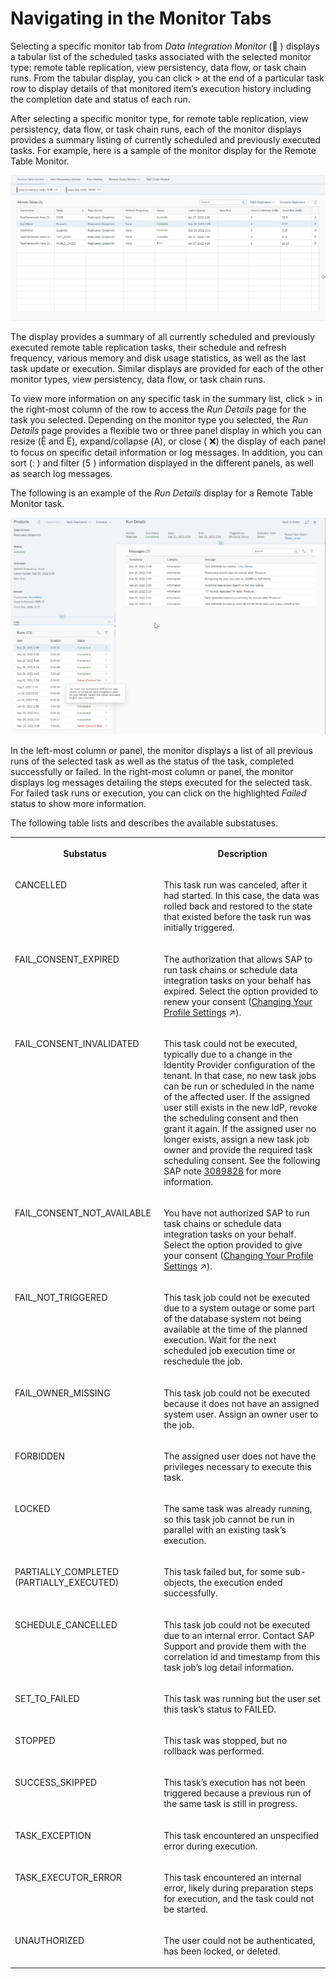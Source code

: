 <!-- loio5d4af7620a214872a4dc5286f5e9e997 -->

<link rel="stylesheet" type="text/css" href="../css/sap-icons.css"/>

# Navigating in the Monitor Tabs

Selecting a specific monitor tab from *Data Integration Monitor* \(<span class="FPA-icons"></span> \) displays a tabular list of the scheduled tasks associated with the selected monitor type: remote table replication, view persistency, data flow, or task chain runs. From the tabular display, you can click \> at the end of a particular task row to display details of that monitored item’s execution history including the completion date and status of each run.

After selecting a specific monitor type, for remote table replication, view persistency, data flow, or task chain runs, each of the monitor displays provides a summary listing of currently scheduled and previously executed tasks. For example, here is a sample of the monitor display for the Remote Table Monitor.

 ![](images/monitor_summary_page_2560817.png) 

The display provides a summary of all currently scheduled and previously executed remote table replication tasks, their schedule and refresh frequency, various memory and disk usage statistics, as well as the last task update or execution. Similar displays are provided for each of the other monitor types, view persistency, data flow, or task chain runs.

To view more information on any specific task in the summary list, click \> in the right-most column of the row to access the *Run Details* page for the task you selected. Depending on the monitor type you selected, the *Run Details* page provides a flexible two or three panel display in which you can resize \(<span class="SAP-icons"></span> and <span class="SAP-icons"></span>\), expand/collapse \(<span class="SAP-icons"></span>\), or close \( :x:\) the display of each panel to focus on specific detail information or log messages. In addition, you can sort \(<span class="SAP-icons"></span> \) and filter \(<span class="SAP-icons"></span> \) information displayed in the different panels, as well as search log messages.

The following is an example of the *Run Details* display for a Remote Table Monitor task.

 ![](images/monitor_run_detail_c63f557.png) 

In the left-most column or panel, the monitor displays a list of all previous runs of the selected task as well as the status of the task, completed successfully or failed. In the right-most column or panel, the monitor displays log messages detailing the steps executed for the selected task. For failed task runs or execution, you can click on the highlighted *Failed* status to show more information.

The following table lists and describes the available substatuses.


<table>
<tr>
<th valign="top">

Substatus



</th>
<th valign="top">

Description



</th>
</tr>
<tr>
<td valign="top">

CANCELLED



</td>
<td valign="top">

This task run was canceled, after it had started. In this case, the data was rolled back and restored to the state that existed before the task run was initially triggered.



</td>
</tr>
<tr>
<td valign="top">

FAIL\_CONSENT\_EXPIRED



</td>
<td valign="top">

The authorization that allows SAP to run task chains or schedule data integration tasks on your behalf has expired. Select the option provided to renew your consent \([Changing Your Profile Settings](https://help.sap.com/viewer/d4f3c5a0bb074d09ae9b42b2b9bd7a08/cloud/en-US/1084796d09464e78870f32cab8584dfc.html "A user profile resembles a business card and consists of standard user data, such as your name and email address. The profile also includes user preferences as well as data privacy and task scheduling consent options.") :arrow_upper_right:\).



</td>
</tr>
<tr>
<td valign="top">

FAIL\_CONSENT\_INVALIDATED



</td>
<td valign="top">

This task could not be executed, typically due to a change in the Identity Provider configuration of the tenant. In that case, no new task jobs can be run or scheduled in the name of the affected user. If the assigned user still exists in the new IdP, revoke the scheduling consent and then grant it again. If the assigned user no longer exists, assign a new task job owner and provide the required task scheduling consent. See the following SAP note [3089828](https://launchpad.support.sap.com/#/notes/3089828) for more information.



</td>
</tr>
<tr>
<td valign="top">

FAIL\_CONSENT\_NOT\_AVAILABLE



</td>
<td valign="top">

You have not authorized SAP to run task chains or schedule data integration tasks on your behalf. Select the option provided to give your consent \([Changing Your Profile Settings](https://help.sap.com/viewer/d4f3c5a0bb074d09ae9b42b2b9bd7a08/cloud/en-US/1084796d09464e78870f32cab8584dfc.html "A user profile resembles a business card and consists of standard user data, such as your name and email address. The profile also includes user preferences as well as data privacy and task scheduling consent options.") :arrow_upper_right:\).



</td>
</tr>
<tr>
<td valign="top">

FAIL\_NOT\_TRIGGERED



</td>
<td valign="top">

This task job could not be executed due to a system outage or some part of the database system not being available at the time of the planned execution. Wait for the next scheduled job execution time or reschedule the job.



</td>
</tr>
<tr>
<td valign="top">

FAIL\_OWNER\_MISSING



</td>
<td valign="top">

This task job could not be executed because it does not have an assigned system user. Assign an owner user to the job.



</td>
</tr>
<tr>
<td valign="top">

FORBIDDEN



</td>
<td valign="top">

The assigned user does not have the privileges necessary to execute this task.



</td>
</tr>
<tr>
<td valign="top">

LOCKED



</td>
<td valign="top">

The same task was already running, so this task job cannot be run in parallel with an existing task’s execution.



</td>
</tr>
<tr>
<td valign="top">

PARTIALLY\_COMPLETED \(PARTIALLY\_EXECUTED\)



</td>
<td valign="top">

This task failed but, for some sub-objects, the execution ended successfully.



</td>
</tr>
<tr>
<td valign="top">

SCHEDULE\_CANCELLED



</td>
<td valign="top">

This task job could not be executed due to an internal error. Contact SAP Support and provide them with the correlation id and timestamp from this task job’s log detail information.



</td>
</tr>
<tr>
<td valign="top">

SET\_TO\_FAILED



</td>
<td valign="top">

This task was running but the user set this task’s status to FAILED.



</td>
</tr>
<tr>
<td valign="top">

STOPPED



</td>
<td valign="top">

This task was stopped, but no rollback was performed.



</td>
</tr>
<tr>
<td valign="top">

SUCCESS\_SKIPPED



</td>
<td valign="top">

This task’s execution has not been triggered because a previous run of the same task is still in progress.



</td>
</tr>
<tr>
<td valign="top">

TASK\_EXCEPTION



</td>
<td valign="top">

This task encountered an unspecified error during execution.



</td>
</tr>
<tr>
<td valign="top">

TASK\_EXECUTOR\_ERROR



</td>
<td valign="top">

This task encountered an internal error, likely during preparation steps for execution, and the task could not be started.



</td>
</tr>
<tr>
<td valign="top">

UNAUTHORIZED



</td>
<td valign="top">

The user could not be authenticated, has been locked, or deleted.



</td>
</tr>
</table>

